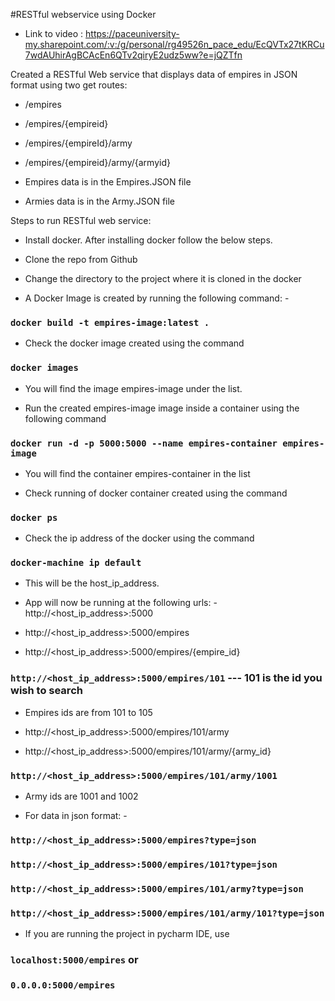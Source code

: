#RESTful webservice using Docker

* Link to video : https://paceuniversity-my.sharepoint.com/:v:/g/personal/rg49526n_pace_edu/EcQVTx27tKRCu7wdAUhirAgBCAcEn6QTv2qiryE2udz5ww?e=jQZTfn

Created a RESTful Web service that displays data of empires in JSON format using two get routes: 
   
* /empires
   
* /empires/{empireid}

* /empires/{empireId}/army

* /empires/{empireid}/army/{armyid}

* Empires data is in the Empires.JSON file

* Armies data is in the Army.JSON file
    
Steps to run RESTful web service:

* Install docker. After installing docker follow the below steps.

* Clone the repo from Github

* Change the directory to the project where it is cloned in the docker

* A Docker Image is created by running the following command: -
### `docker build -t empires-image:latest .`

* Check the docker image created using the command
### `docker images`

* You will find the image empires-image under the list.

* Run the created empires-image image inside a container using the following command
### `docker run -d -p 5000:5000 --name empires-container empires-image`

* You will find the container empires-container in the list

* Check running of docker container created using the command 
### `docker ps`

* Check the ip address of the docker using the command
### `docker-machine ip default`
* This will be the host_ip_address.

* App will now be running at the following urls: -
  http://<host_ip_address>:5000

* http://<host_ip_address>:5000/empires

* http://<host_ip_address>:5000/empires/{empire_id} 

### `http://<host_ip_address>:5000/empires/101` --- 101 is the id you wish to search

* Empires ids are from 101 to 105

* http://<host_ip_address>:5000/empires/101/army

* http://<host_ip_address>:5000/empires/101/army/{army_id}

### `http://<host_ip_address>:5000/empires/101/army/1001`

* Army ids are 1001 and 1002

* For data in json format: -

### `http://<host_ip_address>:5000/empires?type=json`
### `http://<host_ip_address>:5000/empires/101?type=json`
### `http://<host_ip_address>:5000/empires/101/army?type=json`
### `http://<host_ip_address>:5000/empires/101/army/101?type=json`

* If you are running the project in pycharm IDE, use 
### `localhost:5000/empires` or 
### `0.0.0.0:5000/empires`
